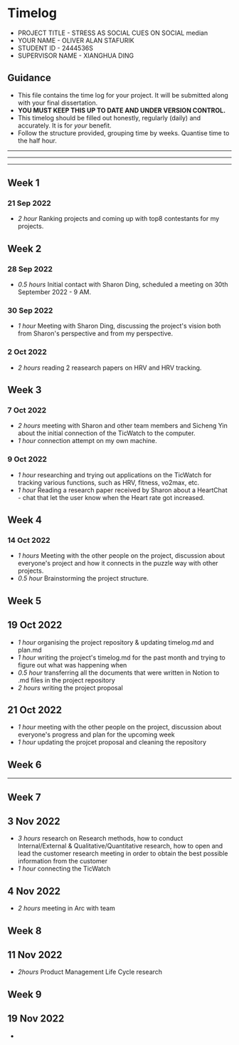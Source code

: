 # Timelog

* PROJECT TITLE - STRESS AS SOCIAL CUES ON SOCIAL median
* YOUR NAME - OLIVER ALAN STAFURIK  
* STUDENT ID - 2444536S
* SUPERVISOR NAME - XIANGHUA DING 

## Guidance

* This file contains the time log for your project. It will be submitted along with your final dissertation.
* **YOU MUST KEEP THIS UP TO DATE AND UNDER VERSION CONTROL.**
* This timelog should be filled out honestly, regularly (daily) and accurately. It is for *your* benefit.
* Follow the structure provided, grouping time by weeks.  Quantise time to the half hour.

--------------------------------------------------------------------------------------------------------------------
--------------------------------------------------------------------------------------------------------------------
--------------------------------------------------------------------------------------------------------------------


## Week 1

### 21 Sep 2022 
* *2 hour* Ranking projects and coming up with top8 contestants for my projects.



## Week 2

### 28 Sep 2022
* *0.5 hours* Initial contact with Sharon Ding, scheduled a meeting on 30th September 2022 - 9 AM.

### 30 Sep 2022
* *1 hour* Meeting with Sharon Ding, discussing the project's vision both from Sharon's perspective and from my perspective. 

### 2 Oct 2022
* *2 hours* reading 2 reasearch papers on HRV and HRV tracking.



## Week 3

### 7 Oct 2022
* *2 hours* meeting with Sharon and other team members and Sicheng Yin about the initial connection of the TicWatch to the computer. 
* *1 hour* connection attempt on my own machine.

### 9 Oct 2022
* *1 hour* researching and trying out applications on the TicWatch for tracking various functions, such as HRV, fitness, vo2max, etc. 
* *1 hour* Reading a research paper received by Sharon about a HeartChat - chat that let the user know when the Heart rate got increased. 



## Week 4

### 14 Oct 2022
* *1 hours* Meeting with the other people on the project, discussion about everyone's project and how it connects in the puzzle way with other projects. 
* *0.5 hour* Brainstorming the project structure.



## Week 5

## 19 Oct 2022
* *1 hour* organising the project repository & updating timelog.md and plan.md
* *1 hour* writing the project's timelog.md for the past month and trying to figure out what was happening when
* *0.5 hour* transferring all the documents that were written in Notion to .md files in the project repository
* *2 hours* writing the project proposal

## 21 Oct 2022
* *1 hour* meeting with the other people on the project, discussion about everyone's progress and plan for the upcoming week
* *1 hour* updating the projcet proposal and cleaning the repository


## Week 6

--------------------------------------------------------------------------------------------------------------------------------


## Week 7 

## 3 Nov 2022
* *3 hours* research on Research methods, how to conduct Internal/External & Qualitative/Quantitative research, how to open and lead the customer research meeting in order to obtain the best possible information from the customer
* *1 hour* connecting the TicWatch

## 4 Nov 2022
* *2 hours* meeting in Arc with team 



## Week 8

## 11 Nov 2022
* *2hours* Product Management Life Cycle research



## Week 9

## 19 Nov 2022
* 